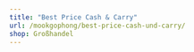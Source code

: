 ```yaml
---
title: "Best Price Cash & Carry"
url: /mookgophong/best-price-cash-und-carry/
shop: Großhandel
---
```

